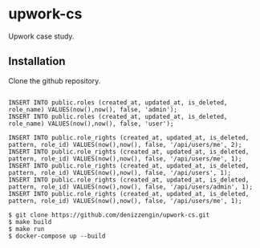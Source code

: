 <!--
 Copyright 2022 TCDZENGIN

 Licensed under the Apache License, Version 2.0 (the "License");
 you may not use this file except in compliance with the License.
 You may obtain a copy of the License at

     http://www.apache.org/licenses/LICENSE-2.0

 Unless required by applicable law or agreed to in writing, software
 distributed under the License is distributed on an "AS IS" BASIS,
 WITHOUT WARRANTIES OR CONDITIONS OF ANY KIND, either express or implied.
 See the License for the specific language governing permissions and
 limitations under the License.
-->

# upwork-cs

Upwork case study.

## Installation

Clone the github repository.

```npm

INSERT INTO public.roles (created_at, updated_at, is_deleted, role_name) VALUES(now(),now(), false, 'admin');
INSERT INTO public.roles (created_at, updated_at, is_deleted, role_name) VALUES(now(),now(), false, 'user');

INSERT INTO public.role_rights (created_at, updated_at, is_deleted, pattern, role_id) VALUES(now(),now(), false, '/api/users/me', 2);
INSERT INTO public.role_rights (created_at, updated_at, is_deleted, pattern, role_id) VALUES(now(),now(), false, '/api/users/me', 1);
INSERT INTO public.role_rights (created_at, updated_at, is_deleted, pattern, role_id) VALUES(now(),now(), false, '/api/users', 1);
INSERT INTO public.role_rights (created_at, updated_at, is_deleted, pattern, role_id) VALUES(now(),now(), false, '/api/users/admin', 1);
INSERT INTO public.role_rights (created_at, updated_at, is_deleted, pattern, role_id) VALUES(now(),now(), false, '/api/users/me', 1);

$ git clone https://github.com/denizzengin/upwork-cs.git
$ make build
$ make run
$ docker-compose up --build
```
